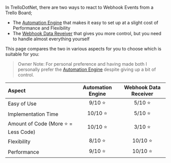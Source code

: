 In TrelloDotNet, there are two ways to react to Webhook Events from a Trello Board; 

- The [Automation Engine](Automation-Engine) that makes it easy to set up at a slight cost of Performance and Flexibility
- The [Webhook Data Reveiver](Webhook-Data-Receiver) that gives you more control, but you need to handle almost everything yourself

This page compares the two in various aspects for you to choose which is suitable for you:

> Owner Note: For personal preference and having made both I personally prefer the [Automation Engine](Automation-Engine) despite giving up a bit of control.

| Aspect | Automation Engine | Webhook Data Receiver
|:---|:---:|:---:|
| Easy of Use | 9/10 ⭐ | 5/10 ⭐ |
| Implementation Time | 10/10 ⭐ | 5/10 ⭐ |
| Amount of Code (More ⭐ = Less Code) | 10/10 ⭐ | 3/10 ⭐ |
| Flexibility | 8/10 ⭐ | 10/10 ⭐ |
| Performance | 9/10 ⭐ | 10/10 ⭐ |